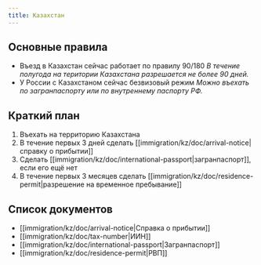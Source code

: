 ```yaml
---
title: Казахстан
---
```

## Основные правила
- Въезд в Казахстан сейчас работает по правилу 90/180
    *В течение полугода на територии Казахстана разрешается не более 90 дней.*
- У России с Казахстаном сейчас безвизовый режим
    *Можно въехать по загранпаспорту или по внутреннему паспорту РФ.*

## Краткий план
1. Въехать на территорию Казахстана
2. В течение первых 3 дней сделать [[immigration/kz/doc/arrival-notice|справку о прибытии]]
3. Сделать [[immigration/kz/doc/international-passport|загранпаспорт]], если его ещё нет
4. В течение первых 3 месяцев сделать [[immigration/kz/doc/residence-permit|разрешение на временное пребывание]]

## Список документов
- [[immigration/kz/doc/arrival-notice|Справка о прибытии]]
- [[immigration/kz/doc/tax-number|ИИН]]
- [[immigration/kz/doc/international-passport|Загранпаспорт]]
- [[immigration/kz/doc/residence-permit|РВП]]
